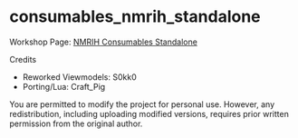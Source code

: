 # consumables_nmrih_standalone
 
 Workshop Page: [NMRIH Consumables Standalone](https://steamcommunity.com/sharedfiles/filedetails/?id=3297936273)

 Credits
  - Reworked Viewmodels: S0kk0
  - Porting/Lua: Craft_Pig

You are permitted to modify the project for personal use. However, any redistribution, including uploading modified versions, requires prior written permission from the original author.
